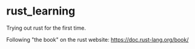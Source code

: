 # rust_learning
Trying out rust for the first time.

Following "the book" on the rust website: https://doc.rust-lang.org/book/
